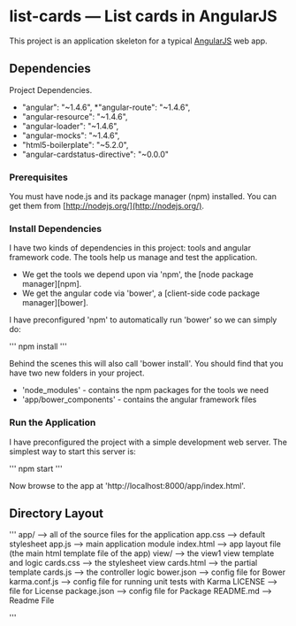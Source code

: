 # list-cards — List cards in AngularJS

This project is an application skeleton for a typical [AngularJS](http://angularjs.org/) web app.


## Dependencies
Project Dependencies.

* "angular": "~1.4.6",
*"angular-route": "~1.4.6",
* "angular-resource": "~1.4.6",
* "angular-loader": "~1.4.6",
* "angular-mocks": "~1.4.6",
* "html5-boilerplate": "~5.2.0",
* "angular-cardstatus-directive": "~0.0.0"


### Prerequisites
You must have node.js and its package manager (npm) installed.  You can get them from [http://nodejs.org/](http://nodejs.org/).


### Install Dependencies
I have two kinds of dependencies in this project: tools and angular framework code.  The tools help us manage and test the application.

* We get the tools we depend upon via 'npm', the [node package manager][npm].
* We get the angular code via 'bower', a [client-side code package manager][bower].

I have preconfigured 'npm' to automatically run 'bower' so we can simply do:

'''
npm install
'''

Behind the scenes this will also call 'bower install'.  You should find that you have two new folders in your project.

* 'node_modules' - contains the npm packages for the tools we need
* 'app/bower_components' - contains the angular framework files



### Run the Application
I have preconfigured the project with a simple development web server.  The simplest way to start this server is:

'''
npm start
'''

Now browse to the app at 'http://localhost:8000/app/index.html'.


## Directory Layout
'''
app/                    --> all of the source files for the application
  app.css               --> default stylesheet
  app.js                --> main application module
  index.html            --> app layout file (the main html template file of the app)
  view/                --> the view1 view template and logic
    cards.css             --> the stylesheet view
    cards.html            --> the partial template
    cards.js              --> the controller logic
bower.json            --> config file for Bower
karma.conf.js         --> config file for running unit tests with Karma
LICENSE               --> file for License
package.json          --> config file for Package
README.md             --> Readme File

'''

